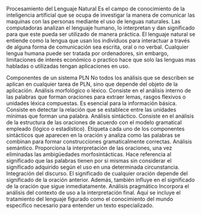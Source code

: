 Procesamiento del Lenguaje Natural Es el campo de conocimiento de la inteligencia artificial que se ocupa de investigar la manera de comunicar las maquinas con las personas mediante el uso de lenguas naturales. Las computadoras analizan el lenguaje humano, lo interpretan y dan significado para que este pueda ser utilizado de manera práctica. El lenguaje natural se entiende como la lengua que usan los individuos para interactuar a través de alguna forma de comunicación sea escrita, oral o no verbal. Cualquier lengua humana puede ser tratada por ordenadores, sin embargo, limitaciones de interés económico o practico hace que solo las lenguas mas habladas o utilizadas tengan aplicaciones en uso.

Componentes de un sistema PLN No todos los análisis que se describen se aplican en cualquier tarea de PLN, sino que depende del objeto de la aplicación. Análisis morfológico o léxico. Consiste en el análisis interno de las palabras que forman oraciones para extraer lemas, rasgos flexivos o unidades léxica compuestas. Es esencial para la información básica. Consiste en detectar la relación que se establece entre las unidades mínimas que forman una palabra. Análisis sintáctico. Consiste en el análisis de la estructura de las oraciones de acuerdo con el modelo gramatical empleado (lógico o estadístico). Etiqueta cada uno de los componentes sintácticos que aparecen en la oración y analiza como las palabras se combinan para formar construcciones gramaticalmente correctas. Análisis semántico. Proporciona la interpretación de las oraciones, una vez eliminadas las ambigüedades morfosintácticas. Hace referencia al significado que las palabras tienen por si mismas sin considerar el significado adquirido según el uso en una determinada circunstancia. Integración del discurso. El significado de cualquier oración depende del significado de la oración anterior. Además, también influye en el significado de la oración que sigue inmediatamente. Análisis pragmático Incorpora el análisis del contexto de uso a la interpretación final. Aquí se incluye el tratamiento del lenguaje figurado como el conocimiento del mundo especifico necesario para entender un texto especializado.
